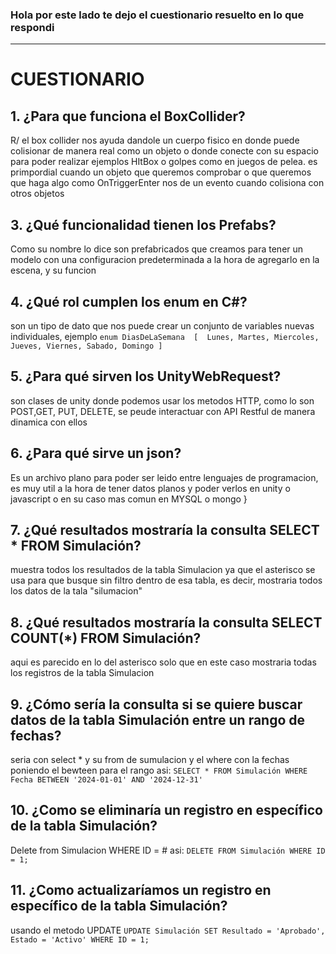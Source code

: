 ### Hola por este lado te dejo el cuestionario resuelto en lo que respondi
---
# CUESTIONARIO

## 1. ¿Para que funciona el BoxCollider?
   R/ el box collider nos ayuda dandole un cuerpo fisico en donde puede colisionar de manera real como un objeto o donde conecte con su espacio para poder realizar  ejemplos HItBox o golpes como en juegos de pelea. es primpordial cuando un objeto que queremos comprobar o que queremos que haga algo como OnTriggerEnter nos de un evento cuando colisiona con otros objetos

## 3. ¿Qué funcionalidad tienen los Prefabs?
  Como su nombre lo dice son prefabricados que creamos para tener un modelo con una configuracion predeterminada a la hora de agregarlo en la escena, y su funcion 
## 4. ¿Qué rol cumplen los enum en C#?
son un tipo de dato que nos puede crear un conjunto de variables nuevas individuales, ejemplo 
` enum DiasDeLaSemana 
[  Lunes, Martes, Miercoles, Jueves, Viernes, Sabado, Domingo ]
`
## 5. ¿Para qué sirven los UnityWebRequest?
son clases de unity donde podemos usar los metodos HTTP, como lo son POST,GET, PUT, DELETE, se peude interactuar con API Restful de manera dinamica con ellos
## 6. ¿Para qué sirve un json?
Es un archivo plano para poder ser leido entre lenguajes de programacion, es muy util a la hora de tener datos planos y poder verlos en unity o javascript o en su caso mas comun en MYSQL o mongo }

## 7. ¿Qué resultados mostraría la consulta SELECT * FROM Simulación?
muestra todos los resultados de la tabla Simulacion ya que el asterisco se usa para que busque sin filtro dentro de esa tabla, es decir, mostraria todos los datos de la tala "silumacion" 
## 8. ¿Qué resultados mostraría la consulta SELECT COUNT(*) FROM Simulación?
aqui es parecido en lo del asterisco solo que en este caso mostraria todas los registros de la tabla Simulacion 
## 9. ¿Cómo sería la consulta si se quiere buscar datos de la tabla Simulación entre un rango de fechas?

seria con select * y su from de sumulacion y el where con la fechas poniendo el bewteen para el rango asi:
`SELECT * FROM Simulación WHERE Fecha BETWEEN '2024-01-01' AND '2024-12-31'`

## 10. ¿Como se eliminaría un registro en específico de la tabla Simulación?
Delete from Simulacion WHERE ID = # asi:
`DELETE FROM Simulación WHERE ID = 1;`

## 11. ¿Como actualizaríamos un registro en específico de la tabla Simulación?
usando el metodo UPDATE 
`UPDATE Simulación
SET Resultado = 'Aprobado', Estado = 'Activo'
WHERE ID = 1;`
